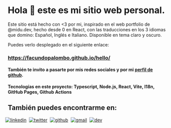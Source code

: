 # Hola 👋 este es mi sitio web personal.

Este sitio está hecho con <3 por mi, inspirado en el web portfolio de @midu.dev, hecho desde 0 en React, con las traducciones en los 3 idiomas que domino: Español, Inglés e Italiano. Disponible en tema claro y oscuro.

Puedes verlo desplegado en el siguiente enlace:
### https://facundopalombo.github.io/hello/

#### También te invito a pasarte por mis redes sociales y por mi [perfil de github](https://github.com/FacundoPalombo).

#### Tecnologías en este proyecto: Typescript, Node.js, React, Vite, I18n, GitHub Pages, Github Actions 



<h2>También puedes encontrarme en:</h2>

<div style="display:flex; flex-direction: row; align-items: center;justify-content: start;gap: 8px; margin-left: -8px; margin-bottom: 5px;">

  <a href="https://www.linkedin.com/in/facundopalombo/" target="_blank">
  <img src=https://img.shields.io/badge/linkedin-1DA1F2?&style=for-the-badge&logo=linkedin&logoColor=white alt=linkedin  />

  <a href="https://twitter.com/PalomboFacundo" target="_blank">
  <img src=https://img.shields.io/badge/twitter-1DA1F2?&style=for-the-badge&logo=x&logoColor=white alt=twitter  />

  <a href="https://github.com/facundoPalombo" target="_blank">
  <img src=https://img.shields.io/badge/github-181717?style=for-the-badge&logo=github&logoColor=white alt=github  />

  <a href="mailto:facundo.palombo@gmail.com" target="_blank">
  <img src=https://img.shields.io/badge/gmail-EA4335?&style=for-the-badge&logo=gmail&logoColor=white alt=gmail  />
  
  <a href="https://dev.to/facundopalombo" target="_blank">
  <img src=https://img.shields.io/badge/dev.to-0A0A0A?style=for-the-badge&logo=dev.to&logoColor=white alt=dev  />
</div>
